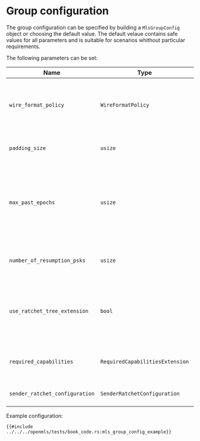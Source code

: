 # Group configuration

The group configuration can be specified by building a `MlsGroupConfig` object or choosing the default value. The default velaue contains safe values for all parameters and is suitable for scenarios whithout particular requirements.

The following parameters can be set:

| Name                           | Type                            | Explanation                                                                                      |
| ------------------------------ | ------------------------------- | ------------------------------------------------------------------------------------------------ |
| `wire_format_policy`           | `WireFormatPolicy`              | Defines the wire format policy for outgoing and incoming handshake messages.                     |
| `padding_size`                 | `usize`                         | Size of padding in bytes. The default is 0.                                                      |
| `max_past_epochs`              | `usize`                         | Maximum number of past epochs for which application messages can be decrypted. The default is 0. |
| `number_of_resumption_psks`    | `usize`                         | Number of resumption psks to keep. The default is 0.                                             |
| `use_ratchet_tree_extension`   | `bool`                          | Flag indicating the Ratchet Tree Extension should be used. The default is `false`.               |
| `required_capabilities`        | `RequiredCapabilitiesExtension` | Required capabilities (extensions and proposal types).                                           |
| `sender_ratchet_configuration` | `SenderRatchetConfiguration`    | Sender ratchet configuration.                                                                    |

Example configuration:

```rust,no_run,noplayground
{{#include ../../../openmls/tests/book_code.rs:mls_group_config_example}}
```
